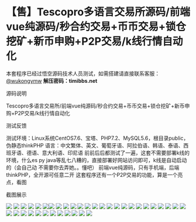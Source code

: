 # 【售】Tescopro多语言交易所源码/前端vue纯源码/秒合约交易+币币交易+锁仓挖矿+新币申购+P2P交易/k线行情自动化

本套程序已经过悟空源码技术人员测试，如需搭建请直接联系客服：[@wukongymw](http://t.me/wukongymw)
**解压密码：timibbs.net**

源码说明

Tescopro多语言交易所/前端vue纯源码/秒合约交易+币币交易+锁仓挖矿+新币申购+P2P交易/k线行情自动化

测试反馈

测试环境：Linux系统CentOS7.6、宝塔、PHP7.2、MySQL5.6，根目录public，伪静态thinkPHP
语言：中文繁体、英文、葡萄牙语、阿拉伯语、韩语、泰语、西班牙语、德语、意大利语、印尼语
前前后后都测试了一遍，这套不需要部署k线的环境，什么es py java等乱七八糟的，直接部署好网站访问即可，k线是自动启动的（会自己动 不需要你去弄她。。懂吧）
前端vue纯源码，只有手机端，后端thinkPHP，全开源可任意二开
这套程序还有一个P2P交易的功能，算是一个亮点，看图

截图展示

[![](https://wukongymw.com/wp-content/uploads/2024/01/91413e22e6ce379.png)](https://wukongymw.com/wp-content/uploads/2024/01/91413e22e6ce379.png)
[![](https://wukongymw.com/wp-content/uploads/2024/01/a68df4bbb62153e.png)](https://wukongymw.com/wp-content/uploads/2024/01/a68df4bbb62153e.png)
[![](https://wukongymw.com/wp-content/uploads/2024/01/edac97463138122.png)](https://wukongymw.com/wp-content/uploads/2024/01/edac97463138122.png)
[![](https://wukongymw.com/wp-content/uploads/2024/01/c33a217fca35b62.png)](https://wukongymw.com/wp-content/uploads/2024/01/c33a217fca35b62.png)
[![](https://wukongymw.com/wp-content/uploads/2024/01/e7e10ed57fa94ae.png)](https://wukongymw.com/wp-content/uploads/2024/01/e7e10ed57fa94ae.png)
[![](https://wukongymw.com/wp-content/uploads/2024/01/00c93e0b0e77a35.png)](https://wukongymw.com/wp-content/uploads/2024/01/00c93e0b0e77a35.png)[![](https://wukongymw.com/wp-content/uploads/2024/01/03aefb9f6be4820.png)](https://wukongymw.com/wp-content/uploads/2024/01/03aefb9f6be4820.png)
[![](https://wukongymw.com/wp-content/uploads/2024/01/30e4a089dc131da.png)](https://wukongymw.com/wp-content/uploads/2024/01/30e4a089dc131da.png)
[![](https://wukongymw.com/wp-content/uploads/2024/01/1eddf2bd2246e80.png)](https://wukongymw.com/wp-content/uploads/2024/01/1eddf2bd2246e80.png)
[![](https://wukongymw.com/wp-content/uploads/2024/01/856b86bf4901215.png)](https://wukongymw.com/wp-content/uploads/2024/01/856b86bf4901215.png)
[![](https://wukongymw.com/wp-content/uploads/2024/01/1a06e04f020bb32.png)](https://wukongymw.com/wp-content/uploads/2024/01/1a06e04f020bb32.png)
[![](https://wukongymw.com/wp-content/uploads/2024/01/7a7ac8a5eb4555d.png)](https://wukongymw.com/wp-content/uploads/2024/01/7a7ac8a5eb4555d.png)
[![](https://wukongymw.com/wp-content/uploads/2024/01/723e484517fc269.png)](https://wukongymw.com/wp-content/uploads/2024/01/723e484517fc269.png)
[![](https://wukongymw.com/wp-content/uploads/2024/01/04f639c4ae8ee7b.png)](https://wukongymw.com/wp-content/uploads/2024/01/04f639c4ae8ee7b.png)
[![](https://wukongymw.com/wp-content/uploads/2024/01/5edd2720ed1c0b5.png)](https://wukongymw.com/wp-content/uploads/2024/01/5edd2720ed1c0b5.png)
[![](https://wukongymw.com/wp-content/uploads/2024/01/e485aed1f9c78a0.png)](https://wukongymw.com/wp-content/uploads/2024/01/e485aed1f9c78a0.png)
[![](https://wukongymw.com/wp-content/uploads/2024/01/95f5fa2e938e30a.png)](https://wukongymw.com/wp-content/uploads/2024/01/95f5fa2e938e30a.png)
[![](https://wukongymw.com/wp-content/uploads/2024/01/61af3f1df9913b6.png)](https://wukongymw.com/wp-content/uploads/2024/01/61af3f1df9913b6.png)
[![](https://wukongymw.com/wp-content/uploads/2024/01/689d525ef207698.png)](https://wukongymw.com/wp-content/uploads/2024/01/689d525ef207698.png)
[![](https://wukongymw.com/wp-content/uploads/2024/01/b72735106156c69.png)](https://wukongymw.com/wp-content/uploads/2024/01/b72735106156c69.png)
[![](https://wukongymw.com/wp-content/uploads/2024/01/2db961f1aec7683.png)](https://wukongymw.com/wp-content/uploads/2024/01/2db961f1aec7683.png)
[![](https://wukongymw.com/wp-content/uploads/2024/01/05d76cbdd1d7e0f.png)](https://wukongymw.com/wp-content/uploads/2024/01/05d76cbdd1d7e0f.png)
[![](https://wukongymw.com/wp-content/uploads/2024/01/4fec31cb3b875b5.png)](https://wukongymw.com/wp-content/uploads/2024/01/4fec31cb3b875b5.png)
[![](https://wukongymw.com/wp-content/uploads/2024/01/3302185e6e962d5.png)](https://wukongymw.com/wp-content/uploads/2024/01/3302185e6e962d5.png)
[![](https://wukongymw.com/wp-content/uploads/2024/01/a58564c68e325af.png)](https://wukongymw.com/wp-content/uploads/2024/01/a58564c68e325af.png)
[![](https://wukongymw.com/wp-content/uploads/2024/01/29a231e7402583b.png)](https://wukongymw.com/wp-content/uploads/2024/01/29a231e7402583b.png)
[![](https://wukongymw.com/wp-content/uploads/2024/01/f41fcbf46cc4fcb.png)](https://wukongymw.com/wp-content/uploads/2024/01/f41fcbf46cc4fcb.png)
[![](https://wukongymw.com/wp-content/uploads/2024/01/56d172e3609a6e4.png)](https://wukongymw.com/wp-content/uploads/2024/01/56d172e3609a6e4.png)
[![](https://wukongymw.com/wp-content/uploads/2024/01/cb378c6a5953a11.png)](https://wukongymw.com/wp-content/uploads/2024/01/cb378c6a5953a11.png)
[![](https://wukongymw.com/wp-content/uploads/2024/01/b295e12f539617d.png)](https://wukongymw.com/wp-content/uploads/2024/01/b295e12f539617d.png)
[![](https://wukongymw.com/wp-content/uploads/2024/01/d3ada8354fba81a.png)](https://wukongymw.com/wp-content/uploads/2024/01/d3ada8354fba81a.png)
[![](https://wukongymw.com/wp-content/uploads/2024/01/c69d9d7218b5003.png)](https://wukongymw.com/wp-content/uploads/2024/01/c69d9d7218b5003.png)
[![](https://wukongymw.com/wp-content/uploads/2024/01/f3eb163700cdad6.png)](https://wukongymw.com/wp-content/uploads/2024/01/f3eb163700cdad6.png)
[![](https://wukongymw.com/wp-content/uploads/2024/01/a75c88b0e155db3.png)](https://wukongymw.com/wp-content/uploads/2024/01/a75c88b0e155db3.png)
[![](https://wukongymw.com/wp-content/uploads/2024/01/5c25121001dd430.png)](https://wukongymw.com/wp-content/uploads/2024/01/5c25121001dd430.png)
[![](https://wukongymw.com/wp-content/uploads/2024/01/2c65aeb0fc4a670.png)](https://wukongymw.com/wp-content/uploads/2024/01/2c65aeb0fc4a670.png)
[![](https://wukongymw.com/wp-content/uploads/2024/01/4e50d5915e3b5c9.png)](https://wukongymw.com/wp-content/uploads/2024/01/4e50d5915e3b5c9.png)